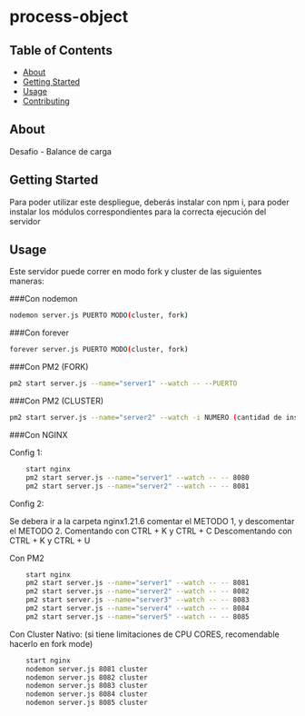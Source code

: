 # process-object

## Table of Contents

- [About](#about)
- [Getting Started](#getting_started)
- [Usage](#usage)
- [Contributing](../CONTRIBUTING.md)

## About <a name = "about"></a>

Desafio - Balance de carga

## Getting Started <a name = "getting_started"></a>

Para poder utilizar este despliegue, deberás instalar con npm i, para poder instalar los módulos correspondientes para la correcta ejecución del servidor

## Usage <a name = "usage"></a>

Este servidor puede correr en modo fork y cluster de las siguientes maneras:

###Con nodemon

```bash
nodemon server.js PUERTO MODO(cluster, fork)
```

###Con forever

```bash
forever server.js PUERTO MODO(cluster, fork)
```

###Con PM2 (FORK)

```bash
pm2 start server.js --name="server1" --watch -- --PUERTO
```

###Con PM2 (CLUSTER)

```bash
pm2 start server.js --name="server2" --watch -i NUMERO (cantidad de instancias de clusters que se desean utilizar)
```

###Con NGINX

Config 1:

```bash
    start nginx
    pm2 start server.js --name="server1" --watch -- -- 8080
    pm2 start server.js --name="server2" --watch -- -- 8081
```
Config 2:

Se debera ir a la carpeta nginx1.21.6 comentar el METODO 1, y descomentar el METODO 2.
Comentando con CTRL + K y CTRL + C 
Descomentando con CTRL + K y CTRL + U

Con PM2
```bash
    start nginx
    pm2 start server.js --name="server1" --watch -- -- 8081
    pm2 start server.js --name="server2" --watch -- -- 8082
    pm2 start server.js --name="server3" --watch -- -- 8083
    pm2 start server.js --name="server4" --watch -- -- 8084
    pm2 start server.js --name="server5" --watch -- -- 8085
```

Con Cluster Nativo: (si tiene limitaciones de CPU CORES, recomendable hacerlo en fork mode)

```bash
    start nginx
    nodemon server.js 8081 cluster
    nodemon server.js 8082 cluster
    nodemon server.js 8083 cluster
    nodemon server.js 8084 cluster
    nodemon server.js 8085 cluster
```